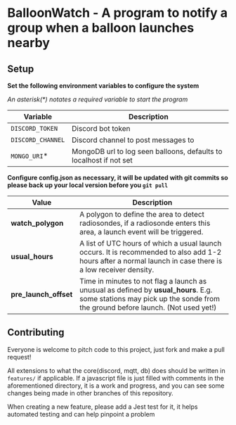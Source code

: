 # BalloonWatch - A program to notify a group when a balloon launches nearby

## Setup
**Set the following environment variables to configure the system**

*An asterisk(&ast;) notates a required variable to start the program*

| Variable        	| Description 	                                                     |
|-------------------|--------------------------------------------------------------------|
| `DISCORD_TOKEN`   | Discord bot token                                                  |
| `DISCORD_CHANNEL` | Discord channel to post messages to                                |
| `MONGO_URI`&ast;  | MongoDB url to log seen balloons, defaults to localhost if not set |

**Configure config.json as necessary, it will be updated with git commits so please back up your local version before you `git pull`**

| Value    	            | Description |
|-----------------------|-------------|
| **watch_polygon**     | A polygon to define the area to detect radiosondes, if a radiosonde enters this area, a launch event will be triggered.                                                |
| **usual_hours**       | A list of UTC hours of which a usual launch occurs. It is recommended to also add 1-2 hours after a normal launch in case there is a low receiver density.             |
| **pre_launch_offset** | Time in minutes to not flag a launch as unusual as defined by **usual_hours**. E.g. some stations may pick up the sonde from the ground before launch. (Not used yet!) |

## Contributing

Everyone is welcome to pitch code to this project, just fork and make a pull request!

All extensions to what the core(discord, mqtt, db) does should be written in `features/` if applicable.
If a javascript file is just filled with comments in the aforementioned directory, it is a work and progress, and you can see some changes being made in other branches of this repository.

When creating a new feature, please add a Jest test for it, it helps automated testing and can help pinpoint a problem